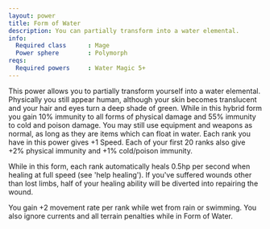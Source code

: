 ```yaml
---
layout: power
title: Form of Water
description: You can partially transform into a water elemental.
info:
  Required class      : Mage
  Power sphere        : Polymorph
reqs:
  Required powers     : Water Magic 5+
---
```


This power allows you to partially transform yourself into a water elemental.
Physically you still appear human, although your skin becomes translucent and
your hair and eyes turn a deep shade of green.  While in this hybrid form you
gain 10% immunity to all forms of physical damage and 55% immunity to cold and
poison damage.  You may still use equipment and weapons as normal, as long as
they are items which can float in water.  Each rank you have in this power
gives +1 Speed.  Each of your first 20 ranks also give +2% physical immunity
and +1% cold/poison immunity.

While in this form, each rank automatically heals 0.5hp per second when healing
at full speed (see 'help healing').  If you've suffered wounds other than lost
limbs, half of your healing ability will be diverted into repairing the wound.

You gain +2 movement rate per rank while wet from rain or swimming.  You also
ignore currents and all terrain penalties while in Form of Water.
